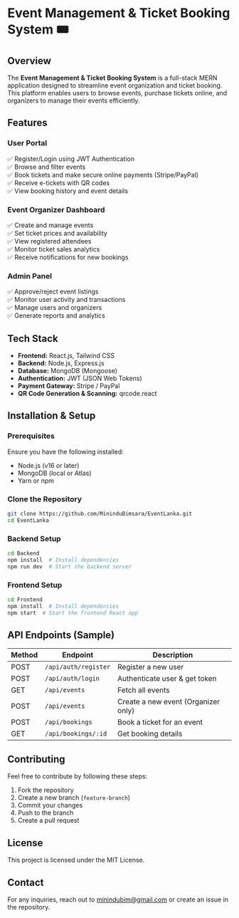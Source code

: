 # Event Management & Ticket Booking System 🎟️

## Overview
The **Event Management & Ticket Booking System** is a full-stack MERN application designed to streamline event organization and ticket booking. This platform enables users to browse events, purchase tickets online, and organizers to manage their events efficiently.

## Features

### User Portal
✅ Register/Login using JWT Authentication  
✅ Browse and filter events  
✅ Book tickets and make secure online payments (Stripe/PayPal)  
✅ Receive e-tickets with QR codes  
✅ View booking history and event details  

### Event Organizer Dashboard
✅ Create and manage events  
✅ Set ticket prices and availability  
✅ View registered attendees  
✅ Monitor ticket sales analytics  
✅ Receive notifications for new bookings  

### Admin Panel
✅ Approve/reject event listings  
✅ Monitor user activity and transactions  
✅ Manage users and organizers  
✅ Generate reports and analytics  

## Tech Stack
- **Frontend:** React.js, Tailwind CSS
- **Backend:** Node.js, Express.js
- **Database:** MongoDB (Mongoose)
- **Authentication:** JWT (JSON Web Tokens)
- **Payment Gateway:** Stripe / PayPal
- **QR Code Generation & Scanning:** qrcode.react

## Installation & Setup

### Prerequisites
Ensure you have the following installed:
- Node.js (v16 or later)
- MongoDB (local or Atlas)
- Yarn or npm

### Clone the Repository
```sh
git clone https://github.com/MininduBimsara/EventLanka.git
cd EventLanka
```

### Backend Setup
```sh
cd Backend
npm install  # Install dependencies
npm run dev  # Start the backend server
```

### Frontend Setup
```sh
cd Frontend
npm install  # Install dependencies
npm start  # Start the frontend React app
```

## API Endpoints (Sample)
| Method | Endpoint | Description |
|--------|---------|-------------|
| POST   | `/api/auth/register` | Register a new user |
| POST   | `/api/auth/login`    | Authenticate user & get token |
| GET    | `/api/events`        | Fetch all events |
| POST   | `/api/events`        | Create a new event (Organizer only) |
| POST   | `/api/bookings`      | Book a ticket for an event |
| GET    | `/api/bookings/:id`  | Get booking details |

## Contributing
Feel free to contribute by following these steps:
1. Fork the repository
2. Create a new branch (`feature-branch`)
3. Commit your changes
4. Push to the branch
5. Create a pull request

## License
This project is licensed under the MIT License.

## Contact
For any inquiries, reach out to minindubim@gmail.com or create an issue in the repository.
